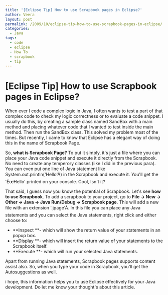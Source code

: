 ```yaml
---
title: '[Eclipse Tip] How to use Scrapbook pages in Eclipse?'
author: Veera
layout: post
permalink: /2009/10/eclipse-tip-how-to-use-scrapbook-pages-in-eclipse/
categories:
  - Java
tags:
  - code
  - eclipse
  - How To
  - scrapbook
  - tip
---
```

# [Eclipse Tip] How to use Scrapbook pages in Eclipse?

When ever I code a complex logic in Java, I often wants to test a part of that complex code to check my logic correctness or to evaluate a code snippet. I usually do this, by creating a sample class named SandBox with a main method and placing whatever code that I wanted to test inside the main method. Then run the SandBox class. This solved my problem most of the times. But recently, I came to know that Eclipse has a elegant way of doing this in the name of Scrapbook Page.

So, **what is Scrapbook Page?** To put it simply, it's just a file where you can place your Java code snippet and execute it directly from the Scrapbook. No need to create any temperory classes (like I did in the previous para). You can even put one line of Java statement like System.out.println('Hello'Â) in the Scrapbook and execute it. You'll get the 'ËœHello' printed on your console. Cool, Isn't it?

That said, I guess now you know the potential of Scrapbook. Let's see **how to use Scrapbook**. To add a scrapbook to your project, go to **File -> New -> Other -> Java -> Java Run/Debug -> Scrapbook page**. This will add a new file with an extension '.jpage'Â. In this file you can place any Java statements and you can select the Java statements, right click and either choose to:

*   **Inspect **- which will show the return value of your statements in an popup box.
*   **Display **- which will insert the return value of your statements to the Scrapbook itself.
*   **Execute **- which will run your selected Java statements.

Apart from running Java statements, Scrapbook pages supports content assist also. So, when you type your code in Scrapbook, you'll get the Autosuggestions as well.

i hope, this information helps you to use Eclipse effectively for your Java development. Do let me know your thought's about this article.